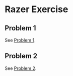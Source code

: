 # Razer Exercise

## Problem 1

See [Problem 1](/problem-1/problem-1.md).

## Problem 2

See [Problem 2](/problem-2/setup-guide.md).

